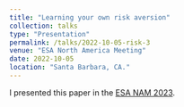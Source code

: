 ```yaml
---
title: "Learning your own risk aversion"
collection: talks
type: "Presentation"
permalink: /talks/2022-10-05-risk-3
venue: "ESA North America Meeting"
date: 2022-10-05
location: "Santa Barbara, CA."
---
```


I presented this paper in the [ESA NAM 2023](https://sites.google.com/uncc.edu/esa-charlotte-2023/program_1?authuser=0).
